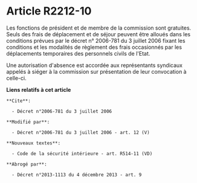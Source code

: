 # Article R2212-10

Les fonctions de président et de membre de la commission sont gratuites. Seuls des frais de déplacement et de séjour peuvent
être alloués dans les conditions prévues par le décret n° 2006-781 du 3 juillet 2006  fixant les conditions et les modalités
de règlement des frais occasionnés par les déplacements temporaires des personnels civils de l'Etat. 

Une autorisation d'absence est accordée aux représentants syndicaux appelés à siéger à la commission sur présentation de leur
convocation à celle-ci.

**Liens relatifs à cet article**

	**Cite**:

	  - Décret n°2006-781 du 3 juillet 2006

	**Modifié par**:

	  - Décret n°2006-781 du 3 juillet 2006 - art. 12 (V)

	**Nouveaux textes**:

	  - Code de la sécurité intérieure - art. R514-11 (VD)

	**Abrogé par**:

	  - Décret n°2013-1113 du 4 décembre 2013 - art. 9
